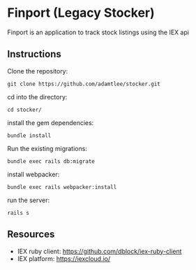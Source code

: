 # Finport (Legacy Stocker) 

Finport is an application to track stock listings using the IEX api

## Instructions
Clone the repository:   
```
git clone https://github.com/adamtlee/stocker.git
```
cd into the directory: 
```
cd stocker/
```
install the gem dependencies:
```
bundle install
```
Run the existing migrations:
```
bundle exec rails db:migrate
```
install webpacker:
```
bundle exec rails webpacker:install
```
run the server: 
```
rails s 
```

## Resources
- IEX ruby client: https://github.com/dblock/iex-ruby-client
- IEX platform: https://iexcloud.io/

